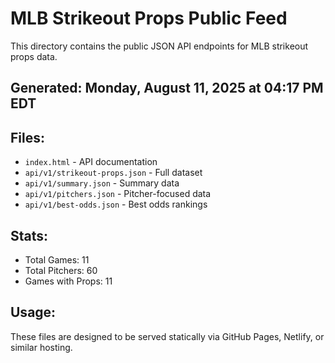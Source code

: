 # MLB Strikeout Props Public Feed

This directory contains the public JSON API endpoints for MLB strikeout props data.

## Generated: Monday, August 11, 2025 at 04:17 PM EDT

## Files:
- `index.html` - API documentation
- `api/v1/strikeout-props.json` - Full dataset
- `api/v1/summary.json` - Summary data
- `api/v1/pitchers.json` - Pitcher-focused data  
- `api/v1/best-odds.json` - Best odds rankings

## Stats:
- Total Games: 11
- Total Pitchers: 60
- Games with Props: 11

## Usage:
These files are designed to be served statically via GitHub Pages, Netlify, or similar hosting.
